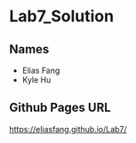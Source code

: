# Lab7_Solution

## Names
- Elias Fang
- Kyle Hu

## Github Pages URL
https://eliasfang.github.io/Lab7/